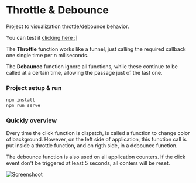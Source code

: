 # Throttle & Debounce

Project to visualization throttle/debounce behavior.

You can test it [clicking here :\]](https://higorc.github.io/throttle-debounce/)

The __Throttle__ function works like a funnel, just calling the required callback one single time per n miliseconds.

The __Debaunce__ function ignore all functions, while these continue to be called at a certain time, allowing the passage just of the last one.

### Project setup & run
```bash
npm install
npm run serve
```

### Quickly overview

Every time the click function is dispatch, is called a function to change color of background. However, on the left side of application, this function call is put inside a throttle function, and on rigth side, in a debounce function.

The debounce function is also used on all application counters. If the click event don't be triggered at least 5 seconds, all conters will be reset.

![Screenshoot](/public/src/assets/prints/ss1.png)

